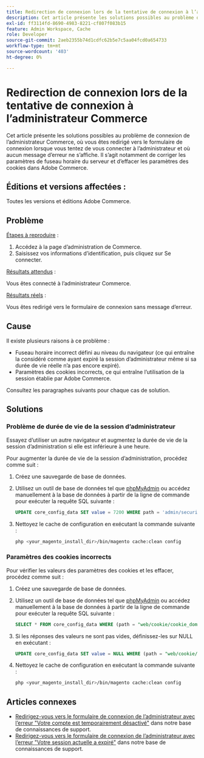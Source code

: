 ```yaml
---
title: Redirection de connexion lors de la tentative de connexion à l’administrateur Commerce
description: Cet article présente les solutions possibles au problème de connexion de l’administrateur Commerce, où vous êtes redirigé vers le formulaire de connexion lorsque vous tentez de vous connecter à l’administrateur et où aucun message d’erreur ne s’affiche. Il s’agit notamment de corriger les paramètres de fuseau horaire du serveur et d’effacer les paramètres des cookies dans Adobe Commerce.
exl-id: ff3114fd-8690-4983-8221-cf807f083b15
feature: Admin Workspace, Cache
role: Developer
source-git-commit: 2aeb2355b74d1cdfc62b5e7c5aa04fcd0a654733
workflow-type: tm+mt
source-wordcount: '403'
ht-degree: 0%

---
```


# Redirection de connexion lors de la tentative de connexion à l’administrateur Commerce

Cet article présente les solutions possibles au problème de connexion de l’administrateur Commerce, où vous êtes redirigé vers le formulaire de connexion lorsque vous tentez de vous connecter à l’administrateur et où aucun message d’erreur ne s’affiche. Il s’agit notamment de corriger les paramètres de fuseau horaire du serveur et d’effacer les paramètres des cookies dans Adobe Commerce.

## Éditions et versions affectées :

Toutes les versions et éditions Adobe Commerce.

## Problème

<u>Étapes à reproduire</u> :

1. Accédez à la page d’administration de Commerce.
1. Saisissez vos informations d’identification, puis cliquez sur Se connecter.

<u>Résultats attendus</u> :

Vous êtes connecté à l’administrateur Commerce.

<u>Résultats réels</u> :

Vous êtes redirigé vers le formulaire de connexion sans message d’erreur.

## Cause

Il existe plusieurs raisons à ce problème :

* Fuseau horaire incorrect défini au niveau du navigateur (ce qui entraîne la considéré comme ayant expiré la session d’administrateur même si sa durée de vie réelle n’a pas encore expiré).
* Paramètres des cookies incorrects, ce qui entraîne l’utilisation de la session établie par Adobe Commerce.

Consultez les paragraphes suivants pour chaque cas de solution.

## Solutions

### Problème de durée de vie de la session d’administrateur

Essayez d’utiliser un autre navigateur et augmentez la durée de vie de la session d’administration si elle est inférieure à une heure.

Pour augmenter la durée de vie de la session d’administration, procédez comme suit :

1. Créez une sauvegarde de base de données.
1. Utilisez un outil de base de données tel que [phpMyAdmin](https://experienceleague.adobe.com/fr/docs/commerce-operations/installation-guide/prerequisites/optional-software#phpmyadmin) ou accédez manuellement à la base de données à partir de la ligne de commande pour exécuter la requête SQL suivante :

   ```sql
   UPDATE core_config_data SET value = 7200 WHERE path = 'admin/security/session_lifetime';
   ```

1. Nettoyez le cache de configuration en exécutant la commande suivante :

   ```bash
   php <your_magento_install_dir>/bin/magento cache:clean config
   ```

### Paramètres des cookies incorrects

Pour vérifier les valeurs des paramètres des cookies et les effacer, procédez comme suit :

1. Créez une sauvegarde de base de données.
1. Utilisez un outil de base de données tel que [phpMyAdmin](https://experienceleague.adobe.com/fr/docs/commerce-operations/installation-guide/prerequisites/optional-software#phpmyadmin) ou accédez manuellement à la base de données à partir de la ligne de commande pour exécuter la requête SQL suivante :

   ```sql
   SELECT * FROM core_config_data WHERE (path = "web/cookie/cookie_domain" OR path = "web/cookie/cookie_path");
   ```

1. Si les réponses des valeurs ne sont pas vides, définissez-les sur NULL en exécutant :

   ```sql
   UPDATE core_config_data SET value = NULL WHERE (path = "web/cookie/cookie_domain" OR path = "web/cookie/cookie_path");
   ```

1. Nettoyez le cache de configuration en exécutant la commande suivante :

   ```bash
   php <your_magento_install_dir>/bin/magento cache:clean config
   ```

## Articles connexes

* [Redirigez-vous vers le formulaire de connexion de l’administrateur avec l’erreur &quot;Votre compte est temporairement désactivé&quot;](/help/troubleshooting/miscellaneous/redirect-back-to-the-admin-login-form-with-your-account-is-temporarily-disabled-error.md) dans notre base de connaissances de support.
* [Redirigez-vous vers le formulaire de connexion de l’administrateur avec l’erreur &quot;Votre session actuelle a expiré&quot;](/help/troubleshooting/miscellaneous/redirect-back-to-the-admin-login-form-with-your-current-session-has-been-expired-error.md) dans notre base de connaissances de support.
